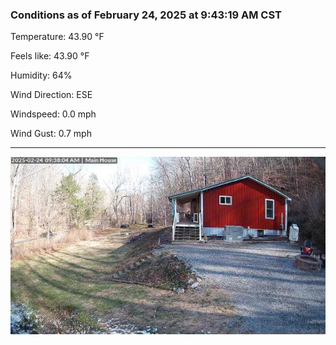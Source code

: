 ### Conditions as of February 24, 2025 at 9:43:19 AM CST 

Temperature: 43.90 &deg;F

Feels like: 43.90 &deg;F

Humidity: 64%

Wind Direction: ESE

Windspeed: 0.0 mph

Wind Gust: 0.7 mph

---

<img src="./images/latest.jpeg"/>

